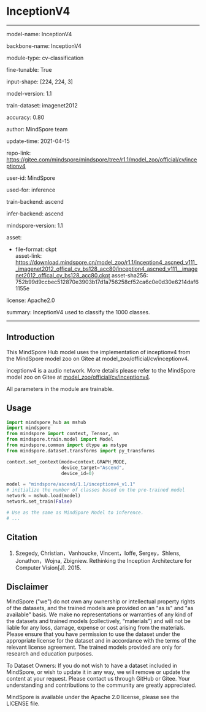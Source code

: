 # InceptionV4

---

model-name: InceptionV4

backbone-name: InceptionV4

module-type: cv-classification

fine-tunable: True

input-shape: [224, 224, 3]

model-version: 1.1

train-dataset: imagenet2012

accuracy: 0.80

author: MindSpore team

update-time: 2021-04-15

repo-link: <https://gitee.com/mindspore/mindspore/tree/r1.1/model_zoo/official/cv/inceptionv4>

user-id: MindSpore

used-for: inference

train-backend: ascend

infer-backend: ascend

mindspore-version: 1.1

asset:

-
    file-format: ckpt  
    asset-link: <https://download.mindspore.cn/model_zoo/r1.1/inception4_ascned_v111__imagenet2012_offical_cv_bs128_acc80/inception4_ascned_v111__imagenet2012_offical_cv_bs128_acc80.ckpt>
    asset-sha256: 752b99d9ccbec512870e3903b17d1a756258cf52ca6c0e0d30e6214daf61155e

license: Apache2.0

summary: InceptionV4 used to classify the 1000 classes.

---

## Introduction

This MindSpore Hub model uses the implementation of inceptionv4 from the MindSpore model zoo on Gitee at model_zoo/official/cv/inceptionv4.

inceptionv4 is a audio network. More details please refer to the MindSpore model zoo on Gitee at [model_zoo/official/cv/inceptionv4](https://gitee.com/mindspore/mindspore/blob/r1.1/model_zoo/official/cv/inceptionv4/README.md).

All parameters in the module are trainable.

## Usage

```python
import mindspore_hub as mshub
import mindspore
from mindspore import context, Tensor, nn
from mindspore.train.model import Model
from mindspore.common import dtype as mstype
from mindspore.dataset.transforms import py_transforms

context.set_context(mode=context.GRAPH_MODE,
                    device_target="Ascend",
                    device_id=0)

model = "mindspore/ascend/1.1/inceptionv4_v1.1"
# initialize the number of classes based on the pre-trained model
network = mshub.load(model)
network.set_train(False)

# Use as the same as MindSpore Model to inference.
# ...
```

## Citation

1. Szegedy, Christian，Vanhoucke, Vincent，Ioffe, Sergey，Shlens, Jonathon，Wojna, Zbigniew. Rethinking the Inception Architecture for Computer Vision[J]. 2015.

## Disclaimer

MindSpore ("we") do not own any ownership or intellectual property rights of the datasets, and the trained models are provided on an "as is" and "as available" basis. We make no representations or warranties of any kind of the datasets and trained models (collectively, “materials”) and will not be liable for any loss, damage, expense or cost arising from the materials. Please ensure that you have permission to use the dataset under the appropriate license for the dataset and in accordance with the terms of the relevant license agreement. The trained models provided are only for research and education purposes.

To Dataset Owners: If you do not wish to have a dataset included in MindSpore, or wish to update it in any way, we will remove or update the content at your request. Please contact us through GitHub or Gitee. Your understanding and contributions to the community are greatly appreciated.

MindSpore is available under the Apache 2.0 license, please see the LICENSE file.